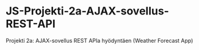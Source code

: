 # JS-Projekti-2a-AJAX-sovellus-REST-API
Projekti 2a: AJAX-sovellus REST APIa hyödyntäen (Weather Forecast App) 
